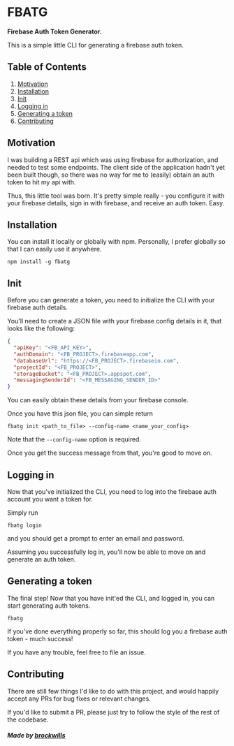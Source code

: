 # FBATG

**Firebase Auth Token Generator.**

This is a simple little CLI for generating a firebase auth token.

## Table of Contents

  1. [Motivation](#motivation)
  2. [Installation](#installation)
  3. [Init](#init)
  4. [Logging in](#logging-in)
  5. [Generating a token](#generating-a-token)
  6. [Contributing](#contributing)

## Motivation

I was building a REST api which was using firebase for authorization, and needed to test some endpoints. The client side of the application hadn't yet been built though, so there was no way for me to (easily) obtain an auth token to hit my api with.

Thus, this little tool was born. It's pretty simple really - you configure it with your firebase details, sign in with firebase, and receive an auth token. Easy.

## Installation

You can install it locally or globally with npm. Personally, I prefer globally so that I can easily use it anywhere.

```shell
npm install -g fbatg
```

## Init

Before you can generate a token, you need to initialize the CLI with your firebase auth details.

You'll need to create a JSON file with your firebase config details in it, that looks like the following:

```json
{
  "apiKey": "<FB_API_KEY>",
  "authDomain": "<FB_PROJECT>.firebaseapp.com",
  "databaseUrl": "https://<FB_PROJECT>.firebaseio.com",
  "projectId": "<FB_PROJECT>",
  "storageBucket": "<FB_PROJECT>.appspot.com",
  "messagingSenderId": "<FB_MESSAGING_SENDER_ID>"
}
```

You can easily obtain these details from your firebase console.

Once you have this json file, you can simple return

```shell
fbatg init <path_to_file> --config-name <name_your_config>
```

Note that the `--config-name` option is required.

Once you get the success message from that, you're good to move on.

## Logging in

Now that you've initialized the CLI, you need to log into the firebase auth account you want a token for.

Simply run

```shell
fbatg login
```

and you should get a prompt to enter an email and password.

Assuming you successfully log in, you'll now be able to move on and generate an auth token.

## Generating a token

The final step! Now that you have init'ed the CLI, and logged in, you can start generating auth tokens.

```shell
fbatg
```

If you've done everything properly so far, this should log you a firebase auth token - much success!

If you have any trouble, feel free to file an issue.

## Contributing

There are still few things I'd like to do with this project, and would happily accept any PRs for bug fixes or relevant changes.

If you'd like to submit a PR, please just try to follow the style of the rest of the codebase.

##### Made by [brockwills](http://brockwills.com)
